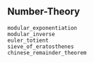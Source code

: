 ## Number-Theory

```@docs
modular_exponentiation
modular_inverse
euler_totient
sieve_of_eratosthenes
chinese_remainder_theorem
```